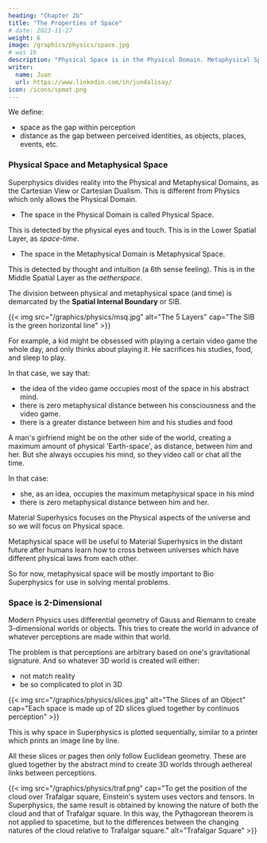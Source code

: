 ```yaml
---
heading: "Chapter 2b"
title: "The Properties of Space"
# date: 2023-11-27
weight: 6
image: /graphics/physics/space.jpg
# was 1b
description: "Physical Space is in the Physical Domain. Metaphysical Space is in the Metaphysical Domain"
writer:
  name: Juan
  url: https://www.linkedin.com/in/jundalisay/
icon: /icons/spmat.png
---
```



We define:
- space as the gap within perception
- distance as the gap between perceived identities, as objects, places, events, etc. 


### Physical Space and Metaphysical Space

Superphysics divides reality into the Physical and Metaphysical Domains, as the Cartesian View or Cartesian Dualism. This is different from Physics which only allows the Physical Domain. 

- The space in the Physical Domain is called Physical Space.

This is detected by the physical eyes and touch. This is in the Lower Spatial Layer, as *space-time*.

- The space in the Metaphysical Domain is Metaphysical Space.

This is detected by thought and intuition (a 6th sense feeling). This is in the Middle Spatial Layer as the *aetherspace*.

The division between physical and metaphysical space (and time) is demarcated by the **Spatial Internal Boundary** or SIB.

{{< img src="/graphics/physics/msq.jpg" alt="The 5 Layers" cap="The SIB is the green horizontal line" >}}


For example, a kid might be obsessed with playing a certain video game the whole day, and only thinks about playing it. He sacrifices his studies, food, and sleep to play. 

In that case, we say that:
- the idea of the video game occupies most of the space in his abstract mind. 
- there is zero metaphysical distance between his consciousness and the video game.
- there is a greater distance between him and his studies and food

A man's girfriend might be on the other side of the world, creating a maximum amount of physical 'Earth-space', as distance, between him and her. But she always occupies his mind, so they video call or chat all the time. 

In that case:
- she, as an idea, occupies the maximum metaphysical space in his mind
- there is zero metaphysical distance between him and her. 

Material Superhysics focuses on the Physical aspects of the universe and so we will focus on Physical space.

Metaphysical space will be useful to Material Superhysics in the distant future after humans learn how to cross between universes which have different physical laws from each other.

So for now, metaphysical space will be mostly important to Bio Superphysics for use in solving mental problems.
 

### Space is 2-Dimensional

Modern Physics uses differential geometry of Gauss and Riemann to create 3-dimensional worlds or objects. This tries to create the world in advance of whatever perceptions are made within that world. 

The problem is that perceptions are arbitrary based on one's gravitational signature. And so whatever 3D world is created will either:
- not match reality
- be so complicated to plot in 3D

{{< img src="/graphics/physics/slices.jpg" alt="The Slices of an Object" cap="Each space is made up of 2D slices glued together by continuos perception" >}}

This is why space in Superphysics is plotted sequentially, similar to a printer which prints an image line by line.

All these slices or pages then only follow Euclidean geometry. These are glued together by the abstract mind to create 3D worlds through aethereal links between perceptions.  


{{< img src="/graphics/physics/traf.png" cap="To get the position of the cloud over Trafalgar square, Einstein's system uses vectors and tensors. In Superphysics, the same result is obtained by knowing the nature of both the cloud and that of Trafalgar square. In this way, the Pythagorean theorem is not applied to spacetime, but to the differences between the changing natures of the cloud relative to Trafalgar square." alt="Trafalgar Square" >}}


